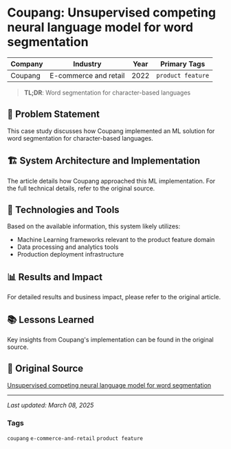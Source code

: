 # Coupang: Unsupervised competing neural language model for word segmentation

| Company | Industry | Year | Primary Tags | 
|---------|----------|------|--------------|
| Coupang | E-commerce and retail | 2022 | `product feature` |

> **TL;DR**: Word segmentation for character-based languages

## 📝 Problem Statement

This case study discusses how Coupang implemented an ML solution for word segmentation for character-based languages.

## 🏗️ System Architecture and Implementation

The article details how Coupang approached this ML implementation. For the full technical details, refer to the original source.

## 🔧 Technologies and Tools

Based on the available information, this system likely utilizes:

- Machine Learning frameworks relevant to the product feature domain
- Data processing and analytics tools
- Production deployment infrastructure

## 📊 Results and Impact

For detailed results and business impact, please refer to the original article.

## 📚 Lessons Learned

Key insights from Coupang's implementation can be found in the original source.

## 🔗 Original Source

[Unsupervised competing neural language model for word segmentation](https://medium.com/coupang-engineering/unsupervised-competing-neural-language-model-for-word-segmentation-12becc1015bf)

---

*Last updated: March 08, 2025*

### Tags

`coupang` `e-commerce-and-retail` `product feature`
